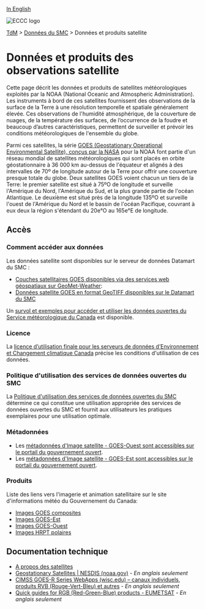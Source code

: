 [In English](readme_satellite_en.md)

![ECCC logo](../../img_eccc-logo.png)

[TdM](../../readme_fr.md) > [Données du SMC](../readme_fr.md) > Données et produits satellite

# Données et produits des observations satellite

Cette page décrit les données et produits de satellites météorologiques exploités par la NOAA (National Oceanic and Atmospheric Administration). Les instruments à bord de ces satellites fournissent des observations de la surface de la Terre à une résolution temporelle et spatiale généralement élevée. Ces observations de l'humidité atmosphérique, de la couverture de nuages, de la température des surfaces, de l’occurrence de la foudre et beaucoup d’autres caractéristiques, permettent de surveiller et prévoir les conditions météorologiques de l'ensemble du globe.

Parmi ces satellites, la série [GOES (Geostationary Operational Environmental Satellite), conçus par la NASA](https://science.nasa.gov/mission/goes/) pour la NOAA font partie d'un réseau mondial de satellites météorologiques qui sont placés en orbite géostationnaire à 36 000 km au-dessus de l'équateur et alignés à des intervalles de 70º de longitude autour de la Terre pour offrir une couverture presque totale du globe. Deux satellites GOES voient chacun un tiers de la Terre: le premier satellite est situé à 75ºO de longitude et surveille l'Amérique du Nord, l'Amérique du Sud, et la plus grande partie de l'océan Atlantique. Le deuxième est situé près de la longitude 135ºO et surveille l'ouest de l'Amérique du Nord et le bassin de l'océan Pacifique, couvrant à eux deux la région s'étendant du 20e°O au 165e°E de longitude.

## Accès

### Comment accéder aux données

Les données satellite sont disponibles sur le serveur de données Datamart du SMC :

* [Couches satellitaires GOES disponibles via des services web géospatiaux sur GeoMet-Weather](readme_satellite_geomet_fr.md):
* [Données satellite GOES en format GeoTIFF disponibles sur le Datamart du SMC](readme_satellite-datamart_fr.md)

Un [survol et exemples pour accéder et utiliser les données ouvertes du Service météorologique du Canada](../../usage/readme_fr.md) est disponible.

### Licence

La [licence d’utilisation finale pour les serveurs de données d’Environnement et Changement climatique Canada](../../licence/readme_fr.md) précise les conditions d'utilisation de ces données.

### Politique d'utilisation des services de données ouvertes du SMC

La [Politique d'utilisation des services de données ouvertes du SMC](../../usage-policy/readme_fr.md) détermine ce qui constitue une utilisation appropriée des services de données ouvertes du SMC et fournit aux utilisateurs les pratiques exemplaires pour une utilisation optimale.

### Métadonnées

* Les [métadonnées d'Image satellite - GOES-Ouest sont accessibles sur le portail du gouvernement ouvert](https://ouvert.canada.ca/data/fr/dataset/bde9b113-ab40-4d7f-a501-5cbb0b55805c).
* Les [métadonnées d'Image satellite - GOES-Est sont accessibles sur le portail du gouvernement ouvert](https://ouvert.canada.ca/data/fr/dataset/4564cbf5-9de5-4521-b007-a20d73ad6f89).

### Produits

Liste des liens vers l'imagerie et animation satellitaire sur le site d'informations météo du Gouvernement du Canada:

* [Images GOES composites](https://meteo.gc.ca/satellite/index_f.html#goes_composites)
* [Images GOES-Est](https://meteo.gc.ca/satellite/index_f.html#goes_east)
* [Images GOES-Ouest](https://meteo.gc.ca/satellite/index_f.html#goes_west)
* [Images HRPT polaires](https://meteo.gc.ca/satellite/index_f.html#hrpt)

## Documentation technique

* [A propos des satellites](https://www.canada.ca/fr/environnement-changement-climatique/services/conditions-meteorologiques-ressources-outils-generaux/satellites.html)
* [Geostationary Satellites | NESDIS (noaa.gov)](https://www.nesdis.noaa.gov/our-satellites/currently-flying/geostationary-satellites) - _En anglais seulement_
* [CIMSS GOES-R Series WebApps (wisc.edu) – canaux individuels, produits RVB (Rouge-Vert-Bleu) et autres](https://cimss.ssec.wisc.edu/goes/GOESR_QuickGuides.html) -  _En anglais seulement_
* [Quick guides for RGB (Red-Green-Blue) products - EUMETSAT](https://resources.eumetrain.org/rgb_quick_guides/index.html) - _En anglais seulement_ 

  
